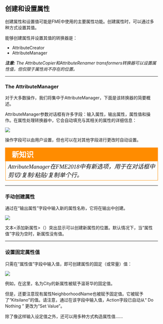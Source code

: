 ## 创建和设置属性 ##

创建属性和设置值可能是FME中使用的主要属性功能。创建属性时，可以通过多种方式设置其值。

能够创建属性并设置其值的转换器是：

- AttributeCreator
- AttributeManager

***注意:*** *The AttributeCopier和AttributeRenamer transformers转换器可以设置属性值，但仅限于属性尚不存在的位置。*

---

### The AttributeManager ###
对于大多数操作，我们将集中于AttributeManager，下面是该转换器的简要概述。

AttributeManager参数对话框有许多字段：输入属性，输出属性，属性值和操作。在属性处理转换器中，它会自动填充与其相关的属性的详细信息：

![](./Images/Img4.012.AttributeManagerParameters.png)

操作字段可以由用户设置，但也可以在对其他字段进行更改时自动设置。

<!--New Section-->

<table style="border-spacing: 0px">
<tr>
<td style="vertical-align:middle;background-color:darkorange;border: 2px solid darkorange">
<i class="fa fa-bolt fa-lg fa-pull-left fa-fw" style="color:white;padding-right: 12px;vertical-align:text-top"></i>
<span style="color:white;font-size:x-large;font-weight: bold;font-family:serif">新知识</span>
</td>
</tr>

<tr>
<td style="border: 1px solid darkorange">
<span style="font-family:serif; font-style:italic; font-size:larger">
AttributeManager在FME2018中有新选项，用于在对话框中剪切/复制/粘贴/复制单个行。
</span>
</td>
</tr>
</table>

---

### 手动创建属性 ###
通过在“输出属性”字段中输入新的属性名称，它将在输出中创建。

![](./Images/Img4.013.AttributeManagerCreateAttr.png)

文本<添加新属性>（<Add new Attribute>）突出显示可以创建新属性的位置。默认情况下，当“属性值”字段为空时，新属性没有值。

---

### 设置固定属性值 ###
只需在“属性值”字段中输入值，即可创建属性的固定（或常量）值：

![](./Images/Img4.014.AttributeManagerSetValues.png)

例如，在这里，名为City的新属性被赋予温哥华的固定值。

但是，还要注意现有属性NeighborhoodName也被赋予固定值。它被赋予了“Kitsilano”的值。请注意，通过在该字段中输入值，Action字段已自动从“ Do Nothing ” 更改为“Set Value”。

除了像这样输入设定值之外，还可以用多种方式构造属性值......
